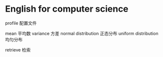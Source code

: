# English for computer science

profile                         配置文件

mean                            平均数
variance                        方差
normal distribution             正态分布
uniform distribution            均匀分布

retrieve                        检索
